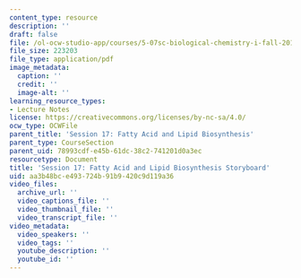 ```yaml
---
content_type: resource
description: ''
draft: false
file: /ol-ocw-studio-app/courses/5-07sc-biological-chemistry-i-fall-2013/aa3b48bce493724b91b9420c9d119a36_sb_session17.pdf
file_size: 223203
file_type: application/pdf
image_metadata:
  caption: ''
  credit: ''
  image-alt: ''
learning_resource_types:
- Lecture Notes
license: https://creativecommons.org/licenses/by-nc-sa/4.0/
ocw_type: OCWFile
parent_title: 'Session 17: Fatty Acid and Lipid Biosynthesis'
parent_type: CourseSection
parent_uid: 78993cdf-e45b-61dc-38c2-741201d0a3ec
resourcetype: Document
title: 'Session 17: Fatty Acid and Lipid Biosynthesis Storyboard'
uid: aa3b48bc-e493-724b-91b9-420c9d119a36
video_files:
  archive_url: ''
  video_captions_file: ''
  video_thumbnail_file: ''
  video_transcript_file: ''
video_metadata:
  video_speakers: ''
  video_tags: ''
  youtube_description: ''
  youtube_id: ''
---
```

